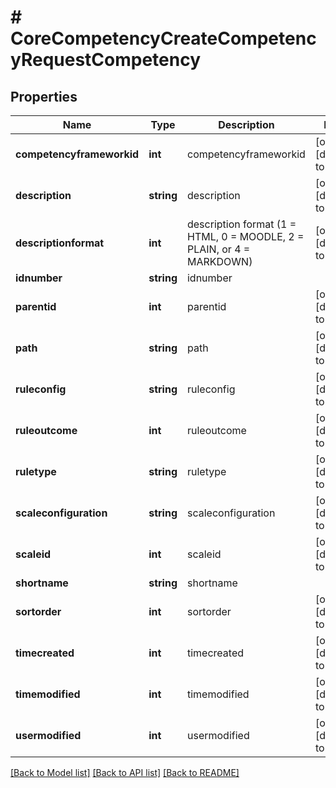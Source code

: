 # # CoreCompetencyCreateCompetencyRequestCompetency

## Properties

Name | Type | Description | Notes
------------ | ------------- | ------------- | -------------
**competencyframeworkid** | **int** | competencyframeworkid | [optional] [default to 0]
**description** | **string** | description | [optional] [default to '']
**descriptionformat** | **int** | description format (1 &#x3D; HTML, 0 &#x3D; MOODLE, 2 &#x3D; PLAIN, or 4 &#x3D; MARKDOWN) | [optional] [default to 1]
**idnumber** | **string** | idnumber |
**parentid** | **int** | parentid | [optional] [default to 0]
**path** | **string** | path | [optional] [default to '/0/']
**ruleconfig** | **string** | ruleconfig | [optional] [default to 'null']
**ruleoutcome** | **int** | ruleoutcome | [optional] [default to 0]
**ruletype** | **string** | ruletype | [optional] [default to 'null']
**scaleconfiguration** | **string** | scaleconfiguration | [optional] [default to 'null']
**scaleid** | **int** | scaleid | [optional] [default to null]
**shortname** | **string** | shortname |
**sortorder** | **int** | sortorder | [optional] [default to 0]
**timecreated** | **int** | timecreated | [optional] [default to 0]
**timemodified** | **int** | timemodified | [optional] [default to 0]
**usermodified** | **int** | usermodified | [optional] [default to 0]

[[Back to Model list]](../../README.md#models) [[Back to API list]](../../README.md#endpoints) [[Back to README]](../../README.md)
